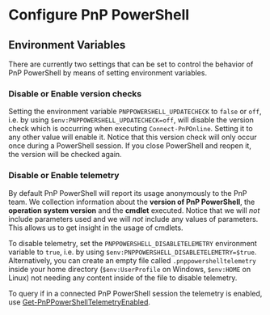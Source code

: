 # Configure PnP PowerShell

## Environment Variables

There are currently two settings that can be set to control the behavior of PnP PowerShell by means of setting environment variables.

### Disable or Enable version checks

Setting the environment variable `PNPPOWERSHELL_UPDATECHECK` to `false` or `off`, i.e. by using `$env:PNPPOWERSHELL_UPDATECHECK=off`, will disable the version check which is occurring when executing `Connect-PnPOnline`. Setting it to any other value will enable it. Notice that this version check will only occur once during a PowerShell session. If you close PowerShell and reopen it, the version will be checked again.

### Disable or Enable telemetry

By default PnP PowerShell will report its usage anonymously to the PnP team. We collection information about the **version of PnP PowerShell**, the **operation system version** and the **cmdlet** executed. Notice that we will *not* include parameters used and we will *not* include any values of parameters. This allows us to get insight in the usage of cmdlets.

To disable telemetry, set the `PNPPOWERSHELL_DISABLETELEMETRY` environment variable to `true`, i.e. by using `$env:PNPPOWERSHELL_DISABLETELEMETRY=$true`. Alternatively, you can create an empty file called `.pnppowershelltelemetry` inside your home directory (`$env:UserProfile` on Windows, `$env:HOME` on Linux) not needing any content inside of the file to disable telemetry.

To query if in a connected PnP PowerShell session the telemetry is enabled, use [Get-PnPPowerShellTelemetryEnabled](../cmdlets/Get-PnPPowerShellTelemetryEnabled.html).